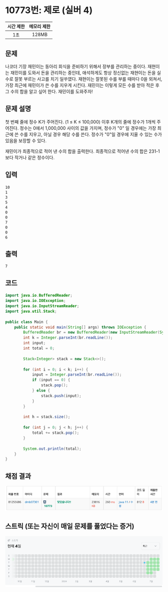# 10773번: 제로 (실버 4)
|시간 제한|메모리 제한|
|:--:|:--:|
|1초|128MB|

## 문제
나코더 기장 재민이는 동아리 회식을 준비하기 위해서 장부를 관리하는 중이다.
재현이는 재민이를 도와서 돈을 관리하는 중인데, 애석하게도 항상 정신없는 재현이는 돈을 실수로 잘못 부르는 사고를 치기 일쑤였다.
재현이는 잘못된 수를 부를 때마다 0을 외쳐서, 가장 최근에 재민이가 쓴 수를 지우게 시킨다.
재민이는 이렇게 모든 수를 받아 적은 후 그 수의 합을 알고 싶어 한다. 재민이를 도와주자!
## 문제 설명
첫 번째 줄에 정수 K가 주어진다. (1 ≤ K ≤ 100,000)
이후 K개의 줄에 정수가 1개씩 주어진다. 정수는 0에서 1,000,000 사이의 값을 가지며, 정수가 "0" 일 경우에는 가장 최근에 쓴 수를 지우고, 아닐 경우 해당 수를 쓴다.
정수가 "0"일 경우에 지울 수 있는 수가 있음을 보장할 수 있다.

재민이가 최종적으로 적어 낸 수의 합을 출력한다. 최종적으로 적어낸 수의 합은 231-1보다 작거나 같은 정수이다.
## 입력
```
10
1
3
5
4
0
0
7
0
0
6
```

## 출력
```
7
```
## 코드
```java
import java.io.BufferedReader;
import java.io.IOException;
import java.io.InputStreamReader;
import java.util.Stack;

public class Main {
    public static void main(String[] args) throws IOException {
        BufferedReader br = new BufferedReader(new InputStreamReader(System.in));
        int k = Integer.parseInt(br.readLine());
        int input;
        int total = 0;

        Stack<Integer> stack = new Stack<>();

        for (int i = 0; i < k; i++) {
            input = Integer.parseInt(br.readLine());
            if (input == 0) {
                stack.pop();
            } else {
                stack.push(input);
            }
        }

        int h = stack.size();

        for (int j = 0; j < h; j++) {
            total += stack.pop();
        }

        System.out.println(total);
    }
}

```

## 채점 결과
![img.png](img.png)
## 스트릭 (또는 자신이 매일 문제를 풀었다는 증거)
![img_1.png](img_1.png)